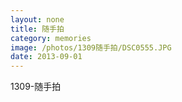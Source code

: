 ```yaml
---
layout: none
title: 随手拍
category: memories
image: /photos/1309随手拍/DSC0555.JPG
date: 2013-09-01
---
```

1309-随手拍